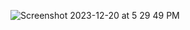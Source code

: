 ![Screenshot 2023-12-20 at 5 29 49 PM](https://github.com/tahadarwesh1/swiftUi/assets/58812384/e032ce47-c4c0-4fed-a9e0-f08327fc6e22)
